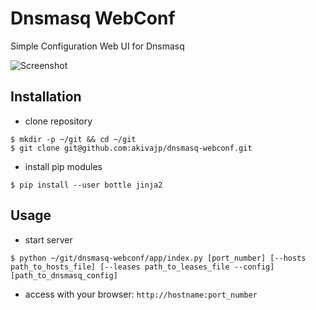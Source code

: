 # Dnsmasq WebConf

Simple Configuration Web UI for Dnsmasq

![Screenshot](https://user-images.githubusercontent.com/4126355/70373854-96a87080-192f-11ea-8c5e-673323248b6d.png)

## Installation

* clone repository

```shell
$ mkdir -p ~/git && cd ~/git
$ git clone git@github.com:akivajp/dnsmasq-webconf.git
```

* install pip modules 

```
$ pip install --user bottle jinja2
```

## Usage

* start server

```
$ python ~/git/dnsmasq-webconf/app/index.py [port_number] [--hosts path_to_hosts_file] [--leases path_to_leases_file --config] [path_to_dnsmasq_config]
```

* access with your browser: `http://hostname:port_number`
